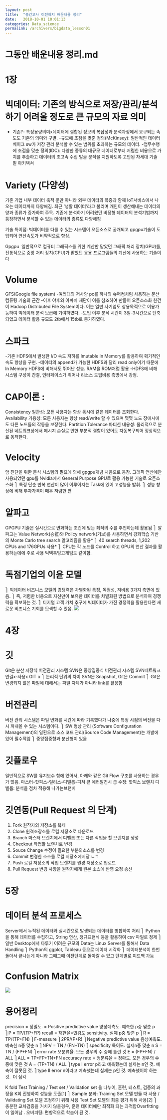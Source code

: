 ```yaml
---
layout: post
title:  "중간고사 이전까지 배운내용 정리"
date:   2018-10-01 10:01:13
categories: Data_science
permalink: /archivers/bigdata_lesson01
---
```


# 그동안 배운내용 정리.md


# 1장

# 빅데이터: 기존의 방식으로 저장/관리/분석하기 어려울 정도로 큰 규모의 자료 의미
- 기존?- 특정용량의미x데이터에 결합된 정보의 복잡성과 분석과정에서 요구되는 속도도 기존의 의미와 구별.
-규모에 초점을 맞춘 정의(McKinsey): 일반적인 데이터 베이그 sw가 저장 관리 분석할 수 있는 범위를 초과하는 규모의 데이터.
-업무수행에 초점을 맞춘 정의(IDC): 다양한 종류의 대규모 데이터로부터 저렴한 비용으로 가치를 추출하고 데이터의 초고속 수집 발굴 분석을 지원하도록 고안된 차세대 기술 밑 아키텍쳐

# Variety (다양성)
기존 기업 내부 데이터 축적 뿐만 아니라 외부 데이터의 폭증과 함께 IoT서비스에서 나오는 데이터까지 다양해짐. 최근 ‘생활 데이터’라고 불리며 개인이 생산해내는 데이터의 양과 종류가 증가하여 주목. 기존에 분석하기 어려웠던 비정형 데이터의 분석기법까지 등장하면서 분석할 수 있는 데이터의 종류도 다양해짐

기술 특이점: 빅데이터를 다룰 수 있는 시스템이 오픈소스로 공개되고 gpgpu기술이 도입되어 연산속도가 비약적으로 향상.  

Gpgpu
 일반적으로 컴퓨터 그래픽스를 위한 계산만 맡았던 그래픽 처리 장치(GPU)를, 전통적으로 중앙 처리 장치(CPU)가 맡았던 응용 프로그램들의 계산에 사용하는 기술이다

# Volume
GFS(Google file system) 
-여러대의 저사양 pc를 하나의 슈퍼컴처럼 사용하는 분산컴퓨팅 기술의 근간
-이후 야후와 아파치 재단이 이를 참조하여 만들어 오픈소스화 한건이 Hadoop Distributed File System이다. 이는 일반 사기업도 상용목적으로 이용가능하여 빅데이터 분석 보급에 기여하였다. 
-도입 이후 분석 시간이 3일-3시간으로 단축되었고 데이터 활용 규모도 2tb에서 15tb로 증가하였다.

# 스파크
-기존 HDFS에서 발생한 I/O 속도 저하를 Imutable in Memory를 활용하여 획기적인 속도 향상을 구현.
-데이터의 append가 가능한 HDFS과 달리 read only이기 때문에 In Memory HDFS에 비해서도 뛰어난 성능. RAM을 ROM처럼 활용
-HDFS에 비해 시스템 구성이 간결, 인터페이스가 뛰어나 리소스 도입비용 측명에서 강점. 

# CAP이론 : 
Consistency 일관성: 모든 사용자는 항상 동시에 같은 데이터를 조회한다. 
Availability 가용성: 모든 사용자는 항상 read/write 할 수 있으며 몇몇 노드 장애시에도 다른 노드들의 작동을 보장한다. 
Partition Tolerance 파티션 내용성: 물리적으로 분산된 네트워크상에서 메시지 손실로 인한 부분적 결함이 있어도 자동복구되어 정상적으로 동작한다. 

# Velocity
암 진단을 위한 분석 시스템의 필요에 의해 gpgpu개념 처음으로 등장. 그래픽 연산에만 사용되었던 gpu를 Nvidia에서 General Purpose GPU로 활용 가능한 기술로 오픈소스화
⎫	특정 단순 반복 연산이 많이 이루어지는 Task에 있어 고성능을 발휘.
⎫	성능 향상에 비해 투자가격이 매우 저렴한 편 

# 알파고
GPGPU 기술은 실시간으로 변화하는 조건에 맞는 최적의 수를 추천하는데 활용됨
⎫	알파고는 Value Network(승률)와 Policy network(기보)를 사용하면서 강화학습 기반의 Monte Carlo tree search 알고리즘을 활용*
⎫	40 search threads, 1,202 CPUs and 176GPUs 사용*
⎫	CPU는 각 노드를 Control 하고 GPU의 연산 결과를 활용하는데에 주로 사용 
틱택톡빙고게임도 같이함.

# 독점기업의 이윤 모델
⎫	빅데이터 비즈니스 모델의 경쟁력은 차별화된 특징, 독점성, 저비용 3가지 측면에 있음. 
⎫	즉, 저렴한 비용으로 자신만이 보유한 데이터를 차별화된 방법으로 분석하여 경쟁력을 확보하는 것.
⎫	디지털 고객 가치 추구에 빅데이터가 가진 경쟁력을 활용한다면 새로운 비즈니스 기회를 모색할 수 있음. 
<a href='https://photos.google.com/share/AF1QipPXs_72qJtsaG1opPccII6iQIfsHhiLe2anI2Ctk_DPphf4an8lUKZaTtvUAVfm1Q?key=eFhjdXdXblJ5STRrQVNZR1VEc3JJQ09HbnNvaDZn'><img src='https://lh3.googleusercontent.com/Jg3CvQO2zC0gX0W-NHxIJIfZyxENiWo1eLh7LARc8cNUE0oQlluWrRu7nfk4Gr-YlZYpKqrdmElStsOhtF-IhoAxp6bNW-dGX9gPYnK4dkXt6xTnwwDfXBT2VqjUfncWSADjfQX8=w511-h392-no' /></a>


# 4장

# 깃
Git은 분산 저장식 버전관리 시스템
SVN은 중앙집중식 버전관리 시스템
SVN네트워크 연결x-사용x
GIT o
⎫	논리적 단위의 차이 SVN은 Snapshot, Git은 Commit
⎫	Git은 변경되지 않은 파일에 대해서는 파일 자체가 아니라 link를 활용함

# 버전관리
버전 관리 시스템은 파일 변화를 시간에 따라 기록했다가 나중에 특정 시점의 버전을 다시 꺼내올 수 있는 시스템이다.
⎫	SW 형상 관리 (Software Configuration Management)의 일환으로 소스 코드 관리(Source Code Management)는 개발에 있어 필수적임
⎫	중앙집중형과 분산형이 있음

# 깃플로우
일반적으로 SW를 유지보수 함에 있어서, 아래와 같은 Git Flow 구조를 사용하는 경우가 많음. 
마스터-핫픽스-릴리스-디벨롭-피쳐
큰 에러발견시 급 수정: 핫픽스 브랜치
디벨롭: 분석을 점차 적용해 나가는브랜치

# 깃연동(Pull Request 의 단계)
1.	Fork 원작자의 저장소를 복제
2.	Clone 원격조장소를 로컬 저장소로 다운로드
3.	Branch 마스터 브랜치에서 디벨롭 또는 다른 작업을 할 브랜지를 생성
4.	Checkout 작업할 브랜치로 변경
5.	Souce Change 수정이 필요한 부분의소스를 변경
6.	Commit 변경한 소스를 로컬 저장소에저장 ㄴㄱ
7.	Push 로컬 저장소의 작업 브랜치를 원경 저장소로 업로드
8.	Pull Request 변경 사항을 원작자에게 원본 소스에 반영 요청 송신





# 5장

# 데이터 분석 프로세스
Server에서 누적된 데이터와 실시간으로 발생되는 데이터를 병합하여 처리 
⎫	Python을 통해 데이터를 수집하고, String 연산, 정규표현식 등을 활용하여 csv 파일로 정제
⎫	일반 Desktop에서 다루기 어려운 규모의 Data는 Linux Server를 통해서 Data Handling
⎫	Python의 ggplot, Tableau 등으로 데이터 시각화
⎫	데이터분석이 한번 돌아서 끝나는게 아니라 그때그때 이전단계로 돌아갈 수 있고 단계별로 피드백 가능

# Confusion Matrix

<a href='https://photos.google.com/share/AF1QipPXs_72qJtsaG1opPccII6iQIfsHhiLe2anI2Ctk_DPphf4an8lUKZaTtvUAVfm1Q?key=eFhjdXdXblJ5STRrQVNZR1VEc3JJQ09HbnNvaDZn'><img src='https://lh3.googleusercontent.com/JvFhLB0iTNCmoQeTCEO0orVjavk8M6tkngp8Lklk9Y7DUUOvYDcgpkpuPwhXz2hB7dCPDb0iTXnWuYsSZY_4Xw5nQ2s52iWqTpTyp3ICs5YmipXNTuCte4kEu7vv-KWm8HoSfz5O=w827-h406-no' /></a>


# 용어정리
precision = 
정밀도. = Positive predictive value 양성예측도. 예측한 p중 맞춘 p
⎫P = TP/(TP+FP)
recall =
재현율=민감도 sensitivity. 실제 p중 맞춘 p
⎫R = TP/(TP+FN)
⎫F-measure
⎫2*P*R/(P+R)
⎫Negative 
predictive value
음성예측도. 예측한 n중 맞춘 n
⎫NPV = TN / (FN+TN)
⎫specificity
특이도. 실제n중 맞춘 n
S = TN / (FP+FN) 
⎫error rate
오분류율. 모든 경우의 수 중에 틀린 것
E = (FP+FN) / ALL
⎫ALL = TP+FP+TN+FN
accuracy rate = 
정분류율 = 정확도. 모든 경우의 수 중에 맞은 것
A = (TP+TN) / ALL
⎫type I error
p라고 예측했는데 실제는 n인 것. 
예측이 잘못된 것.
⎫type II error
n이라고 예측했는데 실제는 p인 것. 
예측했어야 하는 것.  더 심각


K fold Test
Training / Test set / Validation set 을 나누어, 훈련, 테스트, 검증의 과정을 K회 진행하여 성능을 도출[1]
⎫	Sample 분화: Training Set 모델 만들 때 사용 / Validating Set 모델 조정하기 위해 사용 Test Set 모델의 최종 평가 위해 사용[2]
⎫	충분한 교차검증을 거치지 않을경우, 훈련 데이터에만 최적화 되는 과적합Overfitting이 일어남 . 오버피팅:  편향적으로 학습이 된 것.

